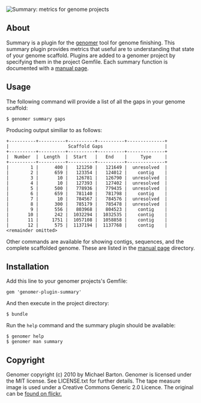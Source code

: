 ![Summary: metrics for genome projects](http://genomer.s3.amazonaws.com/icon/summary/summary.jpg)

## About

Summary is a plugin for the [genomer][] tool for genome finishing. This summary
plugin provides metrics that useful are to understanding that state of your
genome scaffold. Plugins are added to a genomer project by specifying them in
the project Gemfile. Each summary function is documented with a [manual
page][man].

[genomer]: https://github.com/michaelbarton/genomer
[man]: https://github.com/michaelbarton/genomer-plugin-summary/tree/master/man

## Usage

The following command will provide a list of all the gaps in your genome
scaffold:

    $ genomer summary gaps

Producing output similiar to as follows:

    +----------+----------+----------+----------+--------------+
    |                      Scaffold Gaps                       |
    +----------+----------+----------+----------+--------------+
    |  Number  |  Length  |  Start   |   End    |     Type     |
    +----------+----------+----------+----------+--------------+
    |        1 |      400 |   121250 |   121649 |  unresolved  |
    |        2 |      659 |   123354 |   124012 |    contig    |
    |        3 |       10 |   126781 |   126790 |  unresolved  |
    |        4 |       10 |   127393 |   127402 |  unresolved  |
    |        5 |      500 |   778936 |   779435 |  unresolved  |
    |        6 |      659 |   781140 |   781798 |    contig    |
    |        7 |       10 |   784567 |   784576 |  unresolved  |
    |        8 |      300 |   785179 |   785478 |  unresolved  |
    |        9 |      556 |   803968 |   804523 |    contig    |
    |       10 |      242 |  1032294 |  1032535 |    contig    |
    |       11 |     1751 |  1057108 |  1058858 |    contig    |
    |       12 |      575 |  1137194 |  1137768 |    contig    |
    <remainder omitted>

Other commands are available for showing contigs, sequences, and the complete
scaffolded genome. These are listed in the [manual page][man] directory.

## Installation

Add this line to your genomer projects's Gemfile:

    gem 'genomer-plugin-summary'

And then execute in the project directory:

    $ bundle

Run the `help` command and the summary plugin should be available:

    $ genomer help
    $ genomer man summary

## Copyright

Genomer copyright (c) 2010 by Michael Barton. Genomer is licensed under the MIT
license. See LICENSE.txt for further details. The tape measure image is used
under a Creative Commons Generic 2.0 Licence. The original can be [found on
flickr.][flickr]

[flickr]: http://www.flickr.com/photos/aussiegall/286709039/
